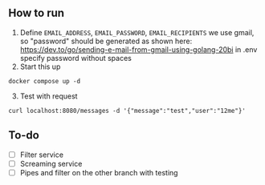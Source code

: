 ## How to run
1. Define `EMAIL_ADDRESS`, `EMAIL_PASSWORD`, `EMAIL_RECIPIENTS` 
  we use gmail, so "password" should be generated as shown here: https://dev.to/go/sending-e-mail-from-gmail-using-golang-20bi
  in .env specify password without spaces
3. Start this up
```
docker compose up -d
```
3. Test with request
```
curl localhost:8080/messages -d '{"message":"test","user":"12me"}'
```

## To-do
- [ ] Filter service
- [ ] Screaming service
- [ ] Pipes and filter on the other branch with testing
